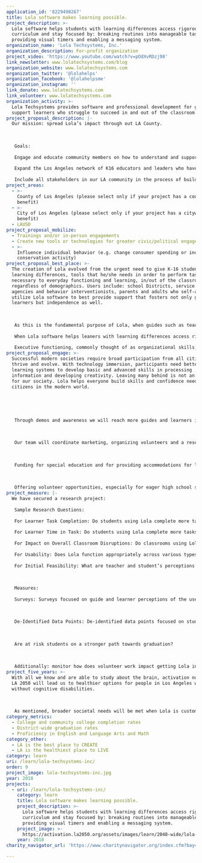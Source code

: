 ```yaml
---
application_id: '8229498267'
title: Lola software makes learning possible.
project_description: >-
  Lola software helps students with learning differences access rigorous
  curriculum and stay focused by: breaking routines into manageable tasks,
  providing visual timers and enabling a messaging system.
organization_name: 'Lola Techsystems, Inc.'
organization_description: For-profit organization
project_video: 'https://www.youtube.com/watch?v=pOdXvRDzj98'
link_newsletter: www.lolatechsystems.com/blog
organization_website: www.lolatechsystems.com
organization_twitter: '@lolahelps'
organization_facebook: '@lolahelpsme'
organization_instagram: ''
link_donate: www.lolatechsystems.com
link_volunteer: www.lolatechsystems.com
organization_activity: >-
  Lola Techsystems provides software and professional development for guides to
  support learners who struggle to succeed in and out of the classroom.
project_proposal_description: |-
  Our mission: spread Lola’s impact through out LA County. 
   
   
   
   Goals: 
   
   Engage and educate community members on how to understand and support people who struggle with learning.
   
   Expand the Los Angeles network of K16 educators and leaders who have a knowledge base and the tools to work with people with learning differences toward a goal of independence.
   
   Include all stakeholders in our LA community in the process of building healthy self-esteem for those who guide side-by-side with those who learn.
project_areas:
  - >-
    County of Los Angeles (please select only if your project has a countywide
    benefit)
  - >-
    City of Los Angeles (please select only if your project has a citywide
    benefit)
  - LAUSD
project_proposal_mobilize:
  - Trainings and/or in-person engagements
  - Create new tools or technologies for greater civic/political engagement
  - >-
    Influence individual behavior (e.g. change consumer spending or increase
    conservation activity)
project_proposal_best_place: >-
  The creation of Lola evolved from the urgent need to give K-16 students, with
  learning differences, tools that he/she needs in order to perform tasks
  necessary to everyday functioning and learning, in/out of the classroom,
  regardless of demographics. Users include: school Districts, service provider
  agencies and behavior interventionists, parents and adults who self-assign
  utilize Lola software to best provide support that fosters not only growth in
  learners but independence as well.
   
    
   
   As this is the fundamental purpose of Lola, when guides such as teachers/support personnel/parents utilize all that Lola offers, classrooms and other settings see an increase in ALL student engagement, in promotion of students with below proficient and/or higher skills, along with an increase of teacher effectiveness on classroom management and delivery of instruction in general and access to rigorous curriculum, no matter where the teacher is in his/her career or school address.
   
   When Lola software helps leaners with learning differences access rigorous curriculum and stay focused by: breaking routines into manageable tasks, providing visual timers, and enabling a messaging system for support, community realizes the value because the learning environment becomes more efficient/effective. 
   
   Executive functioning, commonly thought of as organizational skills, are something that typically developing students acquire over time, but students with various types of learning differences find especially difficult to overcome when reaching for academic success. Approximately 13% of the 55 million preK-12 students in the United States are diagnosed as needing special education services; 64% of these students are categorically labeled as having a Learning Disability or Specific Learning Disability (NCES, 2015). Learning Disabilities and/or Specific Learning Disability can include Dyslexia, Dyscalculia, Auditory and Visual Processing Disorders, and Dysgraphia. Additionally, students with Traumatic Brain Injuries, Other Health Impairments, Attention Deficit Disorder, Attention Deficit Hyperactivity Disorder, and Autism Spectrum Disorder also struggle with executive functioning. Since 2000, categorical areas such as Other Health Impairments and Autism Spectrum Disorders have seen more than 400% increase in diagnosis (NCES, 2015). Supporting the executive functioning of students diagnosed with Learning Disabilities, Traumatic Brain Injuries, Other Health Impairments, and Autism Spectrum Disorders has plagued educators and families alike. Arguably, the most frustrating situations for educators and parents alike include: not being able to support children by giving each child the tools he/she needs to navigate through his or her day with confidence and independence.
project_proposal_engage: >-
  Successful modern societies require broad participation from all citizens to
  thrive and evolve. With technology immersion, participants need better
  learning systems to develop basic and advanced skills in processing
  information and developing creativity. Leaving many behind is not an option
  for our society. Lola helps everyone build skills and confidence needed by all
  citizens in the modern world.
   
   
   
   
   
   Through demos and awareness we will reach more guides and learners in Los Angeles who do not know that with just the right amount of support we can transform a struggling learning into an independent confident learner.Our research team will inform next steps, to make sure we continue on the best path.
   
   
   
   Our team will coordinate marketing, organizing volunteers and a research project. We will target our already existing schools network, both LAUSD, non-charter, charter schools, LA higher Ed Institutions and regional centers serving people with disabilities. With a get the word out and providing that Lola is here to help- activating 100,000 learners is doable. 
   
   
   
   Funding for special education and for providing accommodations for learners in higher education can be used, and actually saves money, on Lola.
   
   
   
   Offering volunteer opportunities, especially for eager high school students, to help explain and board users will be a win-win for the volunteers and new Lola users. These activities with develop growth mindsets and an understanding of differences both in/out of the classroom.
project_measure: |-
  We have secured a research project:
   
   Sample Research Questions:
   
   For Learner Task Completion: Do students using Lola complete more tasks during classroom time than without Lola?
   
   For Learner Time in Task: Do students using Lola complete more tasks on time, than without Lola?
   
   For Impact on Overall Classroom Disruptions: Do classrooms using Lola have fewer disruptions than classrooms not using Lola?
   
   For Usability: Does Lola function appropriately across various types of devices, various academic content areas, various student ability level, and various instructional activities?
   
   For Initial Feasibility: What are teacher and student’s perceptions and satisfaction with Lola as a technological support for individual student time on task, student task completion, and impact on overall classroom disruptions.
   
    
   
   Measures:
   
   Surveys: Surveys focused on guide and learner perceptions of the user friendliness of Lola’s Messaging System and Visual Timers will be implemented at both pre and post stages of the study.
   
    
   
   De-Identified Data Points: De-identified data points focused on students and teachers frequency of use of Lola Messaging System and Visual Timers, individual student task completion, and overall classroom task completion will be collected from Lola data system.
   
   
   
   Are at risk students on a stronger path towards graduation?
   
    
   
   Additionally: monitor how does volunteer work impact getting Lola into the the hands of those who need support. Along with impact on the volunteer experience.
project_five_years: >-
  With all we know and are able to study about the brain, activation now within
  LA 2050 will lead us to healthier options for people in Los Angeles with and
  without cognitive disabilities.
   
   
   
   As mentioned, broader societal needs will be met when Lola is customized for use by parents (already in pilot), Teacher Ed Institutions (of which UCLA has rolled out 2017) and therapists working with Brain Trauma ( a pilot in the works).
category_metrics:
  - College and community college completion rates
  - District-wide graduation rates
  - Proficiency in English and Language Arts and Math
category_other:
  - LA is the best place to CREATE
  - LA is the healthiest place to LIVE
category: learn
uri: /learn/lola-techsystems-inc/
order: 9
project_image: lola-techsystems-inc.jpg
year: 2018
projects:
  - uri: /learn/lola-techsystems-inc/
    category: learn
    title: Lola software makes learning possible.
    project_description: >-
      Lola software helps students with learning differences access rigorous
      curriculum and stay focused by: breaking routines into manageable tasks,
      providing visual timers and enabling a messaging system.
    project_image: >-
      https://activation.la2050.org/assets/images/learn/2048-wide/lola-techsystems-inc.jpg
    year: 2018
charity_navigator_url: 'https://www.charitynavigator.org/index.cfm?bay=search.profile&ein=472037575'

---
```

